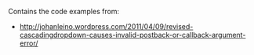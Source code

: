 Contains the code examples from:
* http://johanleino.wordpress.com/2011/04/09/revised-cascadingdropdown-causes-invalid-postback-or-callback-argument-error/
